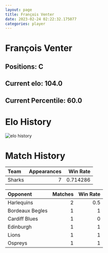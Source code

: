 ```yaml
---  
layout: page  
title: François Venter  
date: 2023-02-24 02:22:32.175077  
categories: player  
---
```

# François Venter

## Positions: C

## Current elo: 104.0

## Current Percentile: 60.0

# Elo History


![elo history](history_FrançoisVenter.png)
# Match History


| Team   |   Appearances |   Win Rate |
|:-------|--------------:|-----------:|
| Sharks |             7 |   0.714286 |

| Opponent        |   Matches |   Win Rate |
|:----------------|----------:|-----------:|
| Harlequins      |         2 |        0.5 |
| Bordeaux Begles |         1 |        1   |
| Cardiff Blues   |         1 |        0   |
| Edinburgh       |         1 |        1   |
| Lions           |         1 |        1   |
| Ospreys         |         1 |        1   |